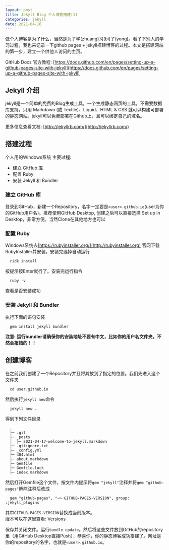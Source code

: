 ```yaml
---
layout: post
title: Jekyll Blog 个人博客搭建(1)
categories: jekyll
date: 2021-04-16
---
```

 
做个人博客是为了什么，当然是为了学(zhuang)习(bi)了(yong)。看了下别人的学习过程，我也来记录一下github pages + jekyll搭建博客的过程。本文是搭建网站的第一步，建立一个供他人访问的主页。

GitHub Docs 官方教程: 
[https://docs.github.com/en/pages/setting-up-a-github-pages-site-with-jekyll](https://docs.github.com/en/pages/setting-up-a-github-pages-site-with-jekyll)

## Jekyll 介绍

jekyll是一个简单的免费的Blog生成工具，一个生成静态网页的工具，不需要数据库支持，只用 Markdown (或 Textile)、Liquid、HTML & CSS 就可以构建可部署的静态网站。jekyll可以免费部署在Github上，且可以绑定自己的域名。

更多信息查看文档: [http://jekyllrb.com/](http://jekyllrb.com/)

## 搭建过程

个人用的Windows系统
主要过程: 
* 建立 GitHub 库
* 配置 Ruby
* 安装 Jekyll 和 Bundler

### 建立 GitHub 库

登录到GitHub，新建一个Repository，名字一定要是```<user>.github.io```(user为你的GitHub用户名)。推荐使用GitHub Desktop, 创建之后可以直接选择 Set up in Desktop，非常方便。当然Clone在其他地方也可以

### 配置 Ruby

Windows系统去[https://rubyinstaller.org/](http://rubyinstaller.org)
官网下载RubyInstaller并安装。安装完选择自动运行 

```
  ridk install
```

按提示按Enter就行了。安装完运行指令

```
  ruby -v
```

查看是否安装成功


### 安装 Jekyll 和 Bundler

执行下面的语句安装

```
  gem install jekyll bundler
```

**注意: 运行bundler请确保你的安装地址不要有中文，比如你的用户名文件夹，不然会报错的！！** 

## 创建博客

在之前我们创建了一个Repository并且将其放到了指定的位置。我们先进入这个文件夹

```
  cd user.github.io
```

然后执行```jekyll new```命令

```
  jekyll new . 
```

得到下列文件目录

```
  .
  ├─ .git
  ├─ _posts
  │  ├─ 2021-04-17-welcome-to-jekyll.markdown
  ├─ .gitignore.txt
  ├─ _config.yml
  ├─ 404.html
  ├─ about.markdown
  ├─ Gemfile
  ├─ Gemfile.lock
  ├─ index.markdown
```

然后打开Gemfile这个文件，按文件内提示将```gem "jekyll"```注释并将```gem "github-pages"```解除注释后改成

```
  gem "github-pages", "~> GITHUB-PAGES-VERSION", group: :jekyll_plugins
```

其中```GITHUB-PAGES-VERSION```替换成当前版本。<br>
版本可以在这里查看: [Versions](https://pages.github.com/versions/) <br>

保存并关闭文件。运行```bundle update```。然后将这些文件放到GitHub的repository里（用GitHub Desktop直接Push），恭喜你，你的静态博客成功搭建了。网址是你的repository的名字，也就是```<user>.github.io```。

